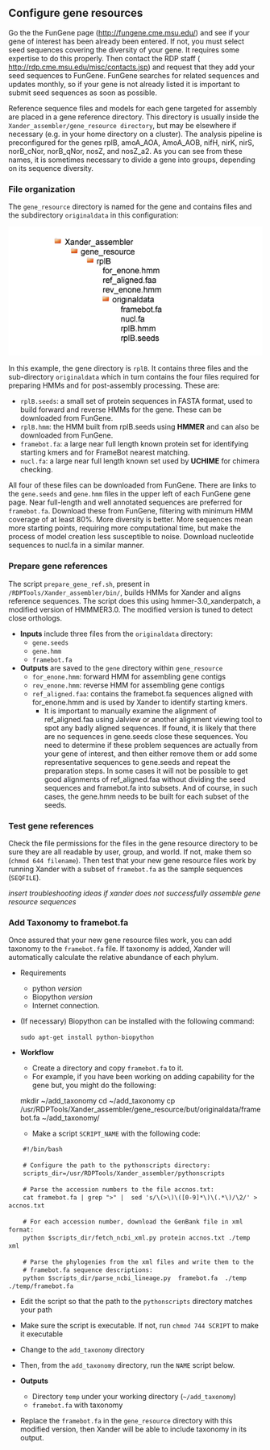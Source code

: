 ## Configure gene resources

Go the the FunGene page (http://fungene.cme.msu.edu/) and see if your gene of interest has been already been entered. If not, you must select seed sequences covering the diversity of your gene. It requires some expertise to do this properly. Then contact the RDP staff (
http://rdp.cme.msu.edu/misc/contacts.jsp) and request that they add your seed sequences to FunGene. FunGene searches for related sequences and updates monthly, so if your gene is not already listed it is important to submit seed sequences as soon as possible. 

Reference sequence files and models for each gene targeted for assembly are placed in a gene reference directory. This directory is usually inside the `Xander_assembler/gene_resource directory`, but may be elsewhere if necessary (e.g. in your home directory on a cluster). The analysis pipeline is preconfigured for the genes rplB, amoA_AOA, AmoA_AOB, nifH, nirK, nirS, norB_cNor, norB_qNor, nosZ, and nosZ_a2. As you can see from these names, it is sometimes necessary to divide a gene into groups, depending on its sequence diversity.

### File organization
The `gene_resource` directory is named for the gene and contains files and the subdirectory `originaldata` in this configuration:

![directory structure](./graphics/gene_resource_directory_small.png)

In this example, the gene directory is `rplB`. It contains three files and the sub-directory `originaldata` which in turn contains the four files required for preparing HMMs and for post-assembly processing. These are:

- `rplB.seeds`: a small set of protein sequences in FASTA format, used to build forward and reverse HMMs for the gene. These can be downloaded from FunGene.
- `rplB.hmm`: the HMM built from rplB.seeds using **HMMER** and can also be downloaded from FunGene.
- `framebot.fa`: a large near full length known protein set for identifying starting kmers and for FrameBot nearest matching.
- `nucl.fa`: a large near full length known set used by **UCHIME** for chimera checking.

All four of these files can be downloaded from FunGene. There are links to the `gene.seeds` and `gene.hmm` files in the upper left of each FunGene gene page. Near full-length and well annotated sequences are preferred for `framebot.fa`. Download these from FunGene, filtering with minimum HMM coverage of at least 80%. More diversity is better. More sequences mean more starting points, requiring more computational time, but make the process of model creation less susceptible to noise. Download nucleotide sequences to nucl.fa in a similar manner.

### Prepare gene references

The script `prepare_gene_ref.sh`, present in `/RDPTools/Xander_assembler/bin/`, builds HMMs for Xander and aligns reference sequences. The script does this using  hmmer-3.0_xanderpatch, a modified version of HMMMER3.0. The modified version is tuned to detect close orthologs. 
* __Inputs__ include three files from the `originaldata` directory:
    * `gene.seeds`
    * `gene.hmm`
    * `framebot.fa` 
* __Outputs__ are saved to the `gene` directory within `gene_resource`
    * `for_enone.hmm`: forward HMM for assembling gene contigs
    * `rev_enone.hmm`: reverse HMM for assembling gene contigs
    * `ref_aligned.faa`: contains the framebot.fa sequences aligned with for_enone.hmm and is used by Xander to identify starting kmers.        
        * It is important to manually examine the alignment of ref_aligned.faa using Jalview or  another alignment viewing tool to spot any badly aligned sequences. If found, it is likely that there are no sequences in gene.seeds close these sequences. You need to determine if these problem sequences are actually from your gene of interest, and then either remove them or add some representative sequences to gene.seeds and repeat the preparation steps. In some cases it will not be possible to get good alignments of ref_aligned.faa without dividing  the seed sequences and framebot.fa into subsets. And of course, in such cases, the gene.hmm needs to be built for each subset of the seeds.

### Test gene references

Check the file permissions for the files in the gene resource directory to be sure they are all readable by user, group, and world. If not, make them so (`chmod 644 filename`). Then test that your new gene resource files work by running Xander with a subset of `framebot.fa` as the sample sequences (`SEQFILE`).

*insert troubleshooting ideas if xander does not successfully assemble gene resource sequences*

### Add Taxonomy to framebot.fa

Once assured that your new gene resource files work, you can add taxonomy to the `framebot.fa` file. If taxonomy is added, Xander will automatically calculate the relative abundance of each phylum. 

* Requirements
    * python *version*
    * Biopython *version*
    * Internet connection. 
    
* (If necessary) Biopython can be installed with the following command:

    `sudo apt-get install python-biopython`

* __Workflow__
    * Create a directory and copy `framebot.fa` to it. 
    * For example, if you have been working on adding capability for the gene but, you might do the following:

    mkdir ~/add_taxonomy
    cd ~/add_taxonomy
    cp /usr/RDPTools/Xander_assembler/gene_resource/but/originaldata/framebot.fa ~/add_taxonomy/

    * Make a script `SCRIPT_NAME` with the following code:

```
    #!/bin/bash
    
    # Configure the path to the pythonscripts directory:
    scripts_dir=/usr/RDPTools/Xander_assembler/pythonscripts
    
    # Parse the accession numbers to the file accnos.txt:
    cat framebot.fa | grep ">" |  sed 's/\(>\)\([0-9]*\)\(.*\)/\2/' > accnos.txt
    
    # For each accession number, download the GenBank file in xml format:
    python $scripts_dir/fetch_ncbi_xml.py protein accnos.txt ./temp xml
    
    # Parse the phylogenies from the xml files and write them to the 
    # framebot.fa sequence descriptions:
    python $scripts_dir/parse_ncbi_lineage.py  framebot.fa  ./temp  ./temp/framebot.fa
```

   * Edit the script so that the path to the `pythonscripts` directory matches your path
   * Make sure the script is executable. If not, run `chmod 744 SCRIPT` to make it executable
   * Change to the `add_taxonomy` directory
   * Then, from the `add_taxonomy` directory, run the `NAME` script below.

   * __Outputs__
        * Directory `temp` under your working directory (`~/add_taxonomy`) 
        * `framebot.fa` with taxonomy
        
   * Replace the `framebot.fa` in the `gene_resource` directory with this modified version, then Xander will be able to include taxonomy in its output.
